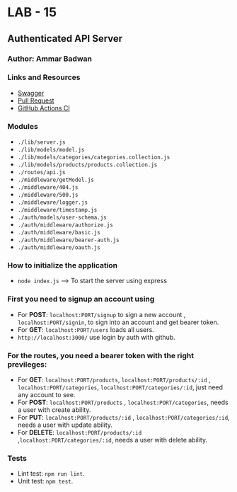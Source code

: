 # LAB - 15

## Authenticated API Server

### Author: Ammar Badwan

### Links and Resources

- [Swagger](https://app.swaggerhub.com/apis/ammarbadwan/Api-Server-ammar/1)
- [Pull Request](https://github.com/ammarBadwan-401-advanced-javascript/authenticated-api-server/pull/1)
- [GitHub Actions CI](https://github.com/ammarBadwan-401-advanced-javascript/authenticated-api-server/actions)

### Modules

* `./lib/server.js`
* `./lib/models/model.js`
* `./lib/models/categories/categories.collection.js`
* `./lib/models/products/products.collection.js`
* `./routes/api.js`
* `./middleware/getModel.js`
* `./middleware/404.js`
* `./middleware/500.js`
* `./middleware/logger.js`
* `./middleware/timestamp.js`
* `./auth/models/user-schema.js`
* `./auth/middleware/authorize.js`
* `./auth/middleware/basic.js`
* `./auth/middleware/bearer-auth.js`
* `./auth/middleware/oauth.js`



### How to initialize the application


* `node index.js` --> To start the server using express

### First you need to signup an account using 
* For **POST**: `localhost:PORT/signup` to sign a new account , `localhost:PORT/signin`, to sign into an account and get bearer token.
* For **GET**: `localhost:PORT/users` loads all users.
* `http://localhost:3000/` use login by auth with github.

### For the routes, you need a bearer token with the right previleges:

* For **GET**: `localhost:PORT/products`, `localhost:PORT/products/:id` , `localhost:PORT/categories`, `localhost:PORT/categories/:id`, just need any account to see.
* For **POST**: `localhost:PORT/products` , `localhost:PORT/categories`, needs a user with create ability.
* For **PUT**:  `localhost:PORT/products/:id` , `localhost:PORT/categories/:id`, needs a user with update ability.
* For **DELETE**:  `localhost:PORT/products/:id` ,`localhost:PORT/categories/:id`, needs a user with delete ability.

### Tests

* Lint test: `npm run lint`.
* Unit test: `npm test`.

